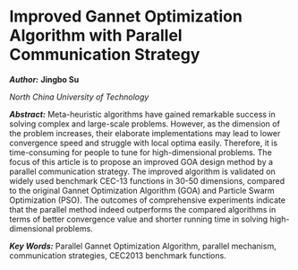 # Improved Gannet Optimization Algorithm with Parallel Communication Strategy


***Author:*** **Jingbo Su**

*North China University of Technology*


***Abstract:*** Meta-heuristic algorithms have gained remarkable success in solving complex and large-scale problems. However, as the dimension of the problem increases, their elaborate implementations may lead to lower convergence speed and struggle with local optima easily. Therefore, it is time-consuming for people to tune for high-dimensional problems. The focus of this article is to propose an improved GOA design method by a parallel communication strategy. The improved algorithm is validated on widely used benchmark CEC-13 functions in 30-50 dimensions, compared to the original Gannet Optimization Algorithm (GOA) and Particle Swarm Optimization (PSO). The outcomes of comprehensive experiments indicate that the parallel method indeed outperforms the compared algorithms in terms of better convergence value and shorter running time in solving high-dimensional problems.

***Key Words:*** Parallel Gannet Optimization Algorithm, parallel mechanism, communication strategies, CEC2013 benchmark functions.
